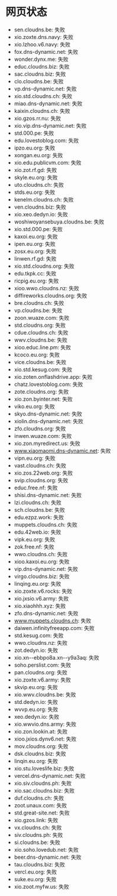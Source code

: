 # 网页状态
- sen.cloudns.be: 失败
- xio.zoxte.dns.navy: 失败
- xio.lzhoo.v6.navy: 失败
- fox.dns-dynamic.net: 失败
- wonder.dynx.me: 失败
- educ.cloudns.biz: 失败
- sac.cloudns.biz: 失败
- clo.cloudns.be: 失败
- vp.dns-dynamic.net: 失败
- xio.std.cloudns.ch: 失败
- miao.dns-dynamic.net: 失败
- kaixin.cloudns.ch: 失败
- xio.gzos.rr.nu: 失败
- xio.vip.dns-dynamic.net: 失败
- std.000.pe: 失败
- edu.lovestoblog.com: 失败
- ipzo.eu.org: 失败
- xongan.eu.org: 失败
- xio.edu.publicvm.com: 失败
- xio.zot.rf.gd: 失败
- skyle.eu.org: 失败
- uto.cloudns.ch: 失败
- stds.eu.org: 失败
- kenelm.cloudns.ch: 失败
- ven.cloudns.biz: 失败
- xio.xeo.dedyn.io: 失败
- woshiwoyansebuya.cloudns.be: 失败
- xio.std.000.pe: 失败
- kaxoi.eu.org: 失败
- ipen.eu.org: 失败
- zosx.eu.org: 失败
- linwen.rf.gd: 失败
- xio.std.cloudns.org: 失败
- edu.tkpk.cc: 失败
- ricpig.eu.org: 失败
- xioo.wwo.cloudns.nz: 失败
- diffireworks.cloudns.org: 失败
- bre.cloudns.ch: 失败
- vp.cloudns.be: 失败
- zoon.wuaze.com: 失败
- std.cloudns.org: 失败
- cdue.cloudns.ch: 失败
- wwv.cloudns.be: 失败
- xioo.educ.line.pm: 失败
- kcoco.eu.org: 失败
- vice.cloudns.be: 失败
- xio.std.kesug.com: 失败
- xio.zoten.onflashdrive.app: 失败
- chatz.lovestoblog.com: 失败
- zote.cloudns.org: 失败
- xio.zon.byinter.net: 失败
- viko.eu.org: 失败
- skyo.dns-dynamic.net: 失败
- xiolin.dns-dynamic.net: 失败
- zfo.cloudns.org: 失败
- inwen.wuaze.com: 失败
- xio.zon.myredirect.us: 失败
- www.xiaomaomi.dns-dynamic.net: 失败
- vipn.eu.org: 失败
- vast.cloudns.ch: 失败
- xio.zos.22web.org: 失败
- svip.cloudns.org: 失败
- educ.free.nf: 失败
- shisi.dns-dynamic.net: 失败
- lzi.cloudns.ch: 失败
- sch.cloudns.be: 失败
- edu.ezpz.work: 失败
- muppets.cloudns.ch: 失败
- edu.42web.io: 失败
- vipk.eu.org: 失败
- zok.free.nf: 失败
- wwo.cloudns.ch: 失败
- xioo.kaxoi.eu.org: 失败
- vip.dns-dynamic.net: 失败
- virgo.cloudns.biz: 失败
- linqing.eu.org: 失败
- xio.zoxte.v6.rocks: 失败
- xio.jxsio.v6.army: 失败
- xio.xiaohhh.xyz: 失败
- zfo.dns-dynamic.net: 失败
- www.muppets.cloudns.ch: 失败
- daiwen.infinityfreeapp.com: 失败
- std.kesug.com: 失败
- wwo.cloudns.nz: 失败
- zot.dedyn.io: 失败
- xio.xn--ebbpo8a.xn--y9a3aq: 失败
- soho.perslist.com: 失败
- pan.cloudns.org: 失败
- xio.zoxte.v6.army: 失败
- skvip.eu.org: 失败
- xio.wwv.cloudns.be: 失败
- std.dedyn.io: 失败
- wvvp.eu.org: 失败
- xeo.dedyn.io: 失败
- xio.wwvio.dns.army: 失败
- xio.zon.lookin.at: 失败
- xioo.jxios.dynv6.net: 失败
- mov.cloudns.org: 失败
- dsk.cloudns.biz: 失败
- linqin.eu.org: 失败
- xio.stu.loveslife.biz: 失败
- vercel.dns-dynamic.net: 失败
- xio.siv.cloudns.ph: 失败
- xio.sac.cloudns.biz: 失败
- duf.cloudns.ch: 失败
- zoot.unaux.com: 失败
- std.great-site.net: 失败
- xio.gzos.link: 失败
- vx.cloudns.ch: 失败
- siv.cloudns.ph: 失败
- si.cloudns.be: 失败
- xio.soho.lovedub.net: 失败
- beer.dns-dynamic.net: 失败
- tau.cloudns.biz: 失败
- vercl.eu.org: 失败
- suke.eu.org: 失败
- xio.zoot.myfw.us: 失败
